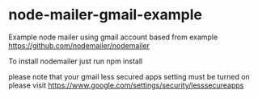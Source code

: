 # node-mailer-gmail-example
Example node mailer using gmail account based from example https://github.com/nodemailer/nodemailer 


To install nodemailer just run npm install 

please note that your gmail less secured apps setting must be turned on 
please visit https://www.google.com/settings/security/lesssecureapps


